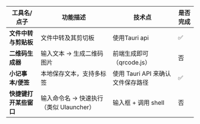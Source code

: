 | 工具名/点子            | 功能描述                                | 技术点                            | 是否完成 |
| ---------------------- | --------------------------------------- | --------------------------------- | -------- |
| **文件中转与剪贴板**   | 文件中转及其剪切板                      | 使用Tauri api                     | ✅       |
| **二维码生成器**       | 输入文本 → 生成二维码图片               | 前端生成即可（qrcode.js）         | 否       |
| **小记事本/便签**      | 本地保存文本，支持多标签                | 使用 Tauri API 来确认文件保存路径 | ✅       |
| **快捷键打开某些窗口** | 输入命令名 → 快速执行（类似 Ulauncher） | 输入框 + 调用 shell               | 否       |

